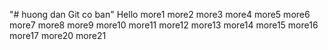 "# huong dan Git co ban" 
Hello
more1
more2
more3
more4
more5
more6
more7
more8
more9
more10
more11
more12
more13
more14
more15
more16
more17
more20
more21
